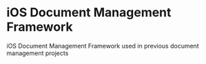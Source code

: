 # iOS Document Management Framework
iOS Document Management Framework used in previous document management projects
